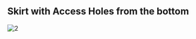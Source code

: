<h2>Skirt with Access Holes from the bottom</h2>


![2](https://user-images.githubusercontent.com/68461131/139926186-830d6169-592a-431b-b2d9-ea70fdfb0746.png)
